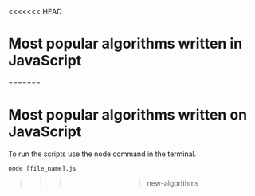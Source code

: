 <<<<<<< HEAD
# Most popular algorithms written in JavaScript
=======
# Most popular algorithms written on JavaScript

To run the scripts use the node command in the terminal.

```
node [file_name].js

```
>>>>>>> new-algorithms
